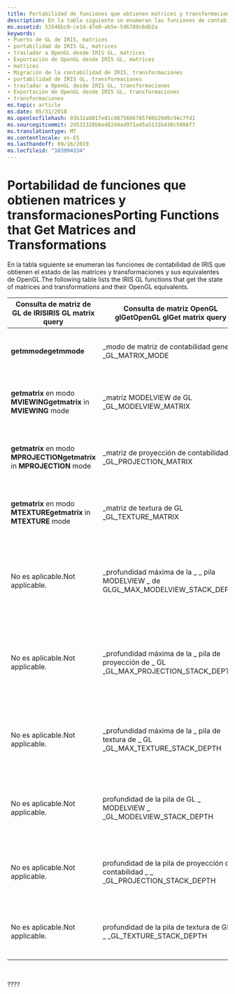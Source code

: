 ```yaml
---
title: Portabilidad de funciones que obtienen matrices y transformaciones
description: En la tabla siguiente se enumeran las funciones de contabilidad de IRIS que obtienen el estado de las matrices y transformaciones y sus equivalentes de OpenGL.
ms.assetid: 53546bc0-ce1d-47e0-ab5e-5d6789c6db2a
keywords:
- Puerto de GL de IRIS, matrices
- portabilidad de IRIS GL, matrices
- trasladar a OpenGL desde IRIS GL, matrices
- Exportación de OpenGL desde IRIS GL, matrices
- matrices
- Migración de la contabilidad de IRIS, transformaciones
- portabilidad de IRIS GL, transformaciones
- trasladar a OpenGL desde IRIS GL, transformaciones
- Exportación de OpenGL desde IRIS GL, transformaciones
- transformaciones
ms.topic: article
ms.date: 05/31/2018
ms.openlocfilehash: 93b32ab017e81c9875666785786b29d9c94c7fd1
ms.sourcegitcommit: 2d531328b6ed82d4ad971a45a5131b430c5866f7
ms.translationtype: MT
ms.contentlocale: es-ES
ms.lasthandoff: 09/16/2019
ms.locfileid: "103994334"
---
```

# <a name="porting-functions-that-get-matrices-and-transformations"></a><span data-ttu-id="a4e0b-113">Portabilidad de funciones que obtienen matrices y transformaciones</span><span class="sxs-lookup"><span data-stu-id="a4e0b-113">Porting Functions that Get Matrices and Transformations</span></span>

<span data-ttu-id="a4e0b-114">En la tabla siguiente se enumeran las funciones de contabilidad de IRIS que obtienen el estado de las matrices y transformaciones y sus equivalentes de OpenGL.</span><span class="sxs-lookup"><span data-stu-id="a4e0b-114">The following table lists the IRIS GL functions that get the state of matrices and transformations and their OpenGL equivalents.</span></span>



| <span data-ttu-id="a4e0b-115">Consulta de matriz de GL de IRIS</span><span class="sxs-lookup"><span data-stu-id="a4e0b-115">IRIS GL matrix query</span></span>                  | <span data-ttu-id="a4e0b-116">Consulta de matriz OpenGL glGet</span><span class="sxs-lookup"><span data-stu-id="a4e0b-116">OpenGL glGet matrix query</span></span>         | <span data-ttu-id="a4e0b-117">Significado</span><span class="sxs-lookup"><span data-stu-id="a4e0b-117">Meaning</span></span>                                                         |
|---------------------------------------|-----------------------------------|-----------------------------------------------------------------|
| <span data-ttu-id="a4e0b-118">**getmmode**</span><span class="sxs-lookup"><span data-stu-id="a4e0b-118">**getmmode**</span></span>                          | <span data-ttu-id="a4e0b-119">\_modo de matriz de contabilidad general \_</span><span class="sxs-lookup"><span data-stu-id="a4e0b-119">GL\_MATRIX\_MODE</span></span>                  | <span data-ttu-id="a4e0b-120">Devuelve el modo de matriz actual.</span><span class="sxs-lookup"><span data-stu-id="a4e0b-120">Returns the current matrix mode.</span></span>                                |
| <span data-ttu-id="a4e0b-121">**getmatrix** en modo **MVIEWING**</span><span class="sxs-lookup"><span data-stu-id="a4e0b-121">**getmatrix** in **MVIEWING** mode</span></span>    | <span data-ttu-id="a4e0b-122">\_matriz MODELVIEW de GL \_</span><span class="sxs-lookup"><span data-stu-id="a4e0b-122">GL\_MODELVIEW\_MATRIX</span></span>             | <span data-ttu-id="a4e0b-123">Devuelve una copia de la matriz de vista de modelo actual.</span><span class="sxs-lookup"><span data-stu-id="a4e0b-123">Returns a copy of the current model-view matrix.</span></span>                |
| <span data-ttu-id="a4e0b-124">**getmatrix** en modo **MPROJECTION**</span><span class="sxs-lookup"><span data-stu-id="a4e0b-124">**getmatrix** in **MPROJECTION** mode</span></span> | <span data-ttu-id="a4e0b-125">\_matriz de proyección de contabilidad \_</span><span class="sxs-lookup"><span data-stu-id="a4e0b-125">GL\_PROJECTION\_MATRIX</span></span>            | <span data-ttu-id="a4e0b-126">Devuelve una copia de la matriz de proyección actual.</span><span class="sxs-lookup"><span data-stu-id="a4e0b-126">Returns a copy of the current projection matrix.</span></span>                |
| <span data-ttu-id="a4e0b-127">**getmatrix** en modo **MTEXTURE**</span><span class="sxs-lookup"><span data-stu-id="a4e0b-127">**getmatrix** in **MTEXTURE** mode</span></span>    | <span data-ttu-id="a4e0b-128">\_matriz de textura de GL \_</span><span class="sxs-lookup"><span data-stu-id="a4e0b-128">GL\_TEXTURE\_MATRIX</span></span>               | <span data-ttu-id="a4e0b-129">Devuelve una copia de la matriz de textura actual.</span><span class="sxs-lookup"><span data-stu-id="a4e0b-129">Returns a copy of the current texture matrix.</span></span>                   |
| <span data-ttu-id="a4e0b-130">No es aplicable.</span><span class="sxs-lookup"><span data-stu-id="a4e0b-130">Not applicable.</span></span>                       | <span data-ttu-id="a4e0b-131">\_profundidad máxima de la \_ \_ pila MODELVIEW \_ de GL</span><span class="sxs-lookup"><span data-stu-id="a4e0b-131">GL\_MAX\_MODELVIEW\_STACK\_DEPTH</span></span>  | <span data-ttu-id="a4e0b-132">Devuelve la profundidad máxima admitida de la pila de matrices de la vista de modelo.</span><span class="sxs-lookup"><span data-stu-id="a4e0b-132">Returns maximum supported depth of the model-view matrix stack.</span></span> |
| <span data-ttu-id="a4e0b-133">No es aplicable.</span><span class="sxs-lookup"><span data-stu-id="a4e0b-133">Not applicable.</span></span>                       | <span data-ttu-id="a4e0b-134">\_profundidad máxima de la \_ pila de proyección de \_ GL \_</span><span class="sxs-lookup"><span data-stu-id="a4e0b-134">GL\_MAX\_PROJECTION\_STACK\_DEPTH</span></span> | <span data-ttu-id="a4e0b-135">Devuelve la profundidad máxima admitida de la pila de la matriz de proyección.</span><span class="sxs-lookup"><span data-stu-id="a4e0b-135">Returns maximum supported depth of the projection matrix stack.</span></span> |
| <span data-ttu-id="a4e0b-136">No es aplicable.</span><span class="sxs-lookup"><span data-stu-id="a4e0b-136">Not applicable.</span></span>                       | <span data-ttu-id="a4e0b-137">\_profundidad máxima de la \_ pila de textura de \_ GL \_</span><span class="sxs-lookup"><span data-stu-id="a4e0b-137">GL\_MAX\_TEXTURE\_STACK\_DEPTH</span></span>    | <span data-ttu-id="a4e0b-138">Devuelve la profundidad máxima admitida de la pila de la matriz de textura.</span><span class="sxs-lookup"><span data-stu-id="a4e0b-138">Returns maximum supported depth of the texture matrix stack.</span></span>    |
| <span data-ttu-id="a4e0b-139">No es aplicable.</span><span class="sxs-lookup"><span data-stu-id="a4e0b-139">Not applicable.</span></span>                       | <span data-ttu-id="a4e0b-140">profundidad de la pila de GL \_ MODELVIEW \_ \_</span><span class="sxs-lookup"><span data-stu-id="a4e0b-140">GL\_MODELVIEW\_STACK\_DEPTH</span></span>       | <span data-ttu-id="a4e0b-141">Devuelve el número de matrices en la pila de vistas de modelo.</span><span class="sxs-lookup"><span data-stu-id="a4e0b-141">Returns number of matrices on the model view stack.</span></span>             |
| <span data-ttu-id="a4e0b-142">No es aplicable.</span><span class="sxs-lookup"><span data-stu-id="a4e0b-142">Not applicable.</span></span>                       | <span data-ttu-id="a4e0b-143">profundidad de la pila de proyección de contabilidad \_ \_ \_</span><span class="sxs-lookup"><span data-stu-id="a4e0b-143">GL\_PROJECTION\_STACK\_DEPTH</span></span>      | <span data-ttu-id="a4e0b-144">Devuelve el número de matrices en la pila de proyección.</span><span class="sxs-lookup"><span data-stu-id="a4e0b-144">Returns number of matrices on the projection stack.</span></span>             |
| <span data-ttu-id="a4e0b-145">No es aplicable.</span><span class="sxs-lookup"><span data-stu-id="a4e0b-145">Not applicable.</span></span>                       | <span data-ttu-id="a4e0b-146">profundidad de la pila de textura de GL \_ \_ \_</span><span class="sxs-lookup"><span data-stu-id="a4e0b-146">GL\_TEXTURE\_STACK\_DEPTH</span></span>         | <span data-ttu-id="a4e0b-147">Devuelve el número de matrices de la pila de textura.</span><span class="sxs-lookup"><span data-stu-id="a4e0b-147">Returns number of matrices on the texture stack.</span></span>                |



 

<span data-ttu-id="a4e0b-148">??</span><span class="sxs-lookup"><span data-stu-id="a4e0b-148">??</span></span>

 

 




